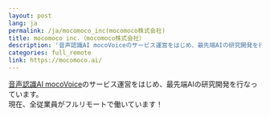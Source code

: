 ```yaml
---
layout: post
lang: ja
permalink: /ja/mocomoco_inc(mocomoco株式会社)
title: mocomoco inc.（mocomoco株式会社）
description: '音声認識AI mocoVoiceのサービス運営をはじめ、最先端AIの研究開発を行なっています。 現在、全従業員がフルリモートで働いています！'
categories: full_remote
link: https://mocomoco.ai/
---
```


<p><a href="https://docs.mocomoco.ai/">音声認識AI mocoVoice</a>のサービス運営をはじめ、最先端AIの研究開発を行なっています。<br />現在、全従業員がフルリモートで働いています！</p>
